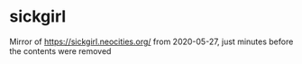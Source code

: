 # sickgirl
Mirror of https://sickgirl.neocities.org/ from 2020-05-27, just minutes before the contents were removed

